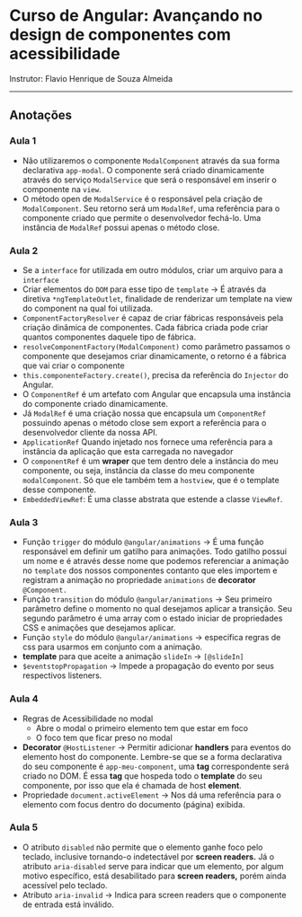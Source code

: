 # **Curso de Angular: Avançando no design de componentes com acessibilidade**

Instrutor:  Flavio Henrique de Souza Almeida

---

## Anotações

### Aula 1

- Não utilizaremos o componente `ModalComponent` através da sua forma declarativa `app-modal`. O componente será criado dinamicamente através do serviço `ModalService` que será o responsável em inserir o componente na `view`.
- O método open de `ModalService` é o responsável pela criação de `ModalComponent`. Seu retorno será um `ModalRef`, uma referência para o componente criado que permite o desenvolvedor fechá-lo. Uma instância de `ModalRef` possui apenas o método close.

### Aula 2

- Se a `interface` for utilizada em outro módulos, criar um arquivo para a `interface`
- Criar elementos do `DOM` para esse tipo de `template` → É através da diretiva `*ngTemplateOutlet`, finalidade de renderizar um template na view do component na qual foi utilizada.
- `ComponentFactoryResolver` é capaz de criar fábricas responsáveis pela criação dinâmica de componentes. Cada fábrica criada pode criar quantos componentes daquele tipo de fábrica.
- `resolveComponentFactory(ModalComponent)` como parâmetro passamos o componente que desejamos criar dinamicamente, o retorno é a fábrica que vai criar o componente
- `this.componenteFactory.create()`, precisa da referência do `Injector` do Angular.
- O `ComponentRef` é um artefato com Angular que encapsula uma instância do componente criado dinamicamente.
- Já `ModalRef` é uma criação nossa que encapsula um `ComponentRef` possuindo apenas o método close sem export a referência para o desenvolvedor cliente da nossa API.
- `ApplicationRef` Quando injetado nos fornece uma referência para a instância da aplicação que esta carregada no navegador
- O `componentRef` é um **wraper** que tem dentro dele a instância do meu componente, ou seja, instância da classe do meu componente `modalComponent`. Só que ele também tem a `hostview`, que é o template desse componente.
- `EmbeddedViewRef`: É uma classe abstrata que estende a classe `ViewRef`.

### Aula 3

- Função `trigger` do módulo `@angular/animations` → É uma função responsável em definir um gatilho para animações. Todo gatilho possui um nome e é através desse nome que podemos referenciar a animação no `template` dos nossos componentes contanto que eles importem e registram a animação no propriedade `animations` de **decorator** `@Component.`
- Função `transition` do módulo `@angular/animations` → Seu primeiro parâmetro define o momento no qual desejamos aplicar a transição. Seu segundo parâmetro é uma array com o estado iniciar de propriedades CSS e animações que desejamos aplicar.
- Função `style` do módulo `@angular/animations` → especifica regras de css para usarmos em conjunto com a animação.
- **template** para que aceite a animação `slideIn` → `[@slideIn]`
- `$eventstopPropagation` → Impede a propagação do evento por seus respectivos listeners.

### Aula 4

- Regras de Acessibilidade no modal
    - Abre o modal o primeiro elemento tem que estar em foco
    - O foco tem que ficar preso no modal
- **Decorator** `@HostListener` → Permitir adicionar **handlers** para eventos do elemento host do componente. Lembre-se que se a forma declarativa do seu componente é `app-meu-component`, uma **tag** correspondente será criado no DOM. É essa **tag** que hospeda todo o **template** do seu componente, por isso que ela é chamada de host **element**.
- Propriedade `document.activeElement` → Nos dá uma referência para o elemento com focus dentro do documento (página) exibida.

### Aula 5

- O atributo `disabled` não permite que o elemento ganhe foco pelo teclado, inclusive tornando-o indetectável por **screen readers.** Já o atributo `aria-disabled` serve para indicar que um elemento, por algum motivo específico, está desabilitado para **screen readers,** porém ainda acessível pelo teclado.
- Atributo `aria-invalid` → Indica para screen readers que o componente de entrada está inválido.
